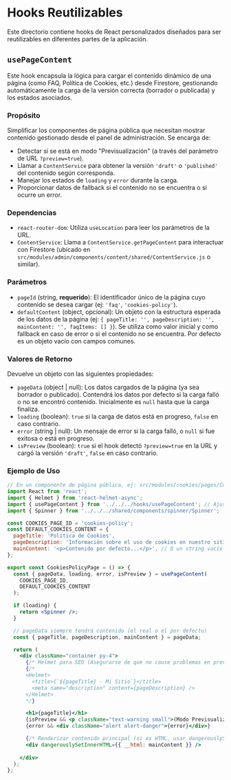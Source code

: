 # Hooks Reutilizables

Este directorio contiene hooks de React personalizados diseñados para ser reutilizables en diferentes partes de la aplicación.

## `usePageContent`

Este hook encapsula la lógica para cargar el contenido dinámico de una página (como FAQ, Política de Cookies, etc.) desde Firestore, gestionando automáticamente la carga de la versión correcta (borrador o publicada) y los estados asociados.

### Propósito

Simplificar los componentes de página pública que necesitan mostrar contenido gestionado desde el panel de administración. Se encarga de:

*   Detectar si se está en modo "Previsualización" (a través del parámetro de URL `?preview=true`).
*   Llamar a `ContentService` para obtener la versión `'draft'` o `'published'` del contenido según corresponda.
*   Manejar los estados de `loading` y `error` durante la carga.
*   Proporcionar datos de fallback si el contenido no se encuentra o si ocurre un error.

### Dependencias

*   `react-router-dom`: Utiliza `useLocation` para leer los parámetros de la URL.
*   `ContentService`: Llama a `ContentService.getPageContent` para interactuar con Firestore (ubicado en `src/modules/admin/components/content/shared/ContentService.js` o similar).

### Parámetros

*   `pageId` (string, **requerido**): El identificador único de la página cuyo contenido se desea cargar (ej: `'faq'`, `'cookies-policy'`).
*   `defaultContent` (object, opcional): Un objeto con la estructura esperada de los datos de la página (ej: `{ pageTitle: '', pageDescription: '', mainContent: '', faqItems: [] }`). Se utiliza como valor inicial y como fallback en caso de error o si el contenido no se encuentra. Por defecto es un objeto vacío con campos comunes.

### Valores de Retorno

Devuelve un objeto con las siguientes propiedades:

*   `pageData` (object | null): Los datos cargados de la página (ya sea borrador o publicado). Contendrá los datos por defecto si la carga falló o no se encontró contenido. Inicialmente es `null` hasta que la carga finaliza.
*   `loading` (boolean): `true` si la carga de datos está en progreso, `false` en caso contrario.
*   `error` (string | null): Un mensaje de error si la carga falló, o `null` si fue exitosa o está en progreso.
*   `isPreview` (boolean): `true` si el hook detectó `?preview=true` en la URL y cargó la versión `'draft'`, `false` en caso contrario.

### Ejemplo de Uso

```jsx
// En un componente de página pública, ej: src/modules/cookies/pages/CookiesPolicyPage.jsx
import React from 'react';
import { Helmet } from 'react-helmet-async';
import { usePageContent } from '../../../hooks/usePageContent'; // Ajustar ruta
import { Spinner } from '../../../shared/components/spinner/Spinner';

const COOKIES_PAGE_ID = 'cookies-policy';
const DEFAULT_COOKIES_CONTENT = {
  pageTitle: 'Política de Cookies',
  pageDescription: 'Información sobre el uso de cookies en nuestro sitio web.',
  mainContent: '<p>Contenido por defecto...</p>', // O un string vacío
};

export const CookiesPolicyPage = () => {
  const { pageData, loading, error, isPreview } = usePageContent(
    COOKIES_PAGE_ID, 
    DEFAULT_COOKIES_CONTENT
  );

  if (loading) {
    return <Spinner />;
  }

  // pageData siempre tendrá contenido (el real o el por defecto)
  const { pageTitle, pageDescription, mainContent } = pageData;

  return (
    <div className="container py-4">
      {/* Helmet para SEO (Asegurarse de que no cause problemas en preview) */}
      {/* 
      <Helmet>
        <title>{`${pageTitle} - Mi Sitio`}</title>
        <meta name="description" content={pageDescription} />
      </Helmet>
      */}

      <h1>{pageTitle}</h1>
      {isPreview && <p className="text-warning small">(Modo Previsualización)</p>}
      {error && <div className="alert alert-danger">{error}</div>}

      {/* Renderizar contenido principal (si es HTML, usar dangerouslySetInnerHTML con precaución) */}
      <div dangerouslySetInnerHTML={{ __html: mainContent }} />
      
    </div>
  );
}; 